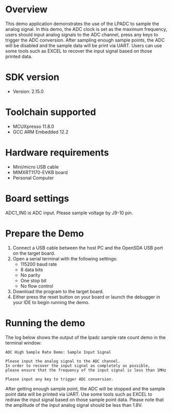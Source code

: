 Overview
========
This demo application demonstrates the use of the LPADC to sample the analog signal. In this demo, the ADC clock is
set as the maximum frequency, users should input analog signals to the ADC channel, press any keys to trigger the ADC
conversion. After sampling enough sample points, the ADC will be disabled and the sample data will be print via UART.
Users can use some tools such as EXCEL to recover the input signal based on those printed data.

SDK version
===========
- Version: 2.15.0

Toolchain supported
===================
- MCUXpresso  11.8.0
- GCC ARM Embedded  12.2

Hardware requirements
=====================
- Mini/micro USB cable
- MIMXRT1170-EVKB board
- Personal Computer

Board settings
==============
ADC1_IN0 is ADC input. Please sample voltage by J9-10 pin.

Prepare the Demo
================
1.  Connect a USB cable between the host PC and the OpenSDA USB port on the target board. 
2.  Open a serial terminal with the following settings:
    - 115200 baud rate
    - 8 data bits
    - No parity
    - One stop bit
    - No flow control
3.  Download the program to the target board.
4.  Either press the reset button on your board or launch the debugger in your IDE to begin running the demo.

Running the demo
================
The log below shows the output of the lpadc sample rate count demo in the terminal window:
~~~~~~~~~~~~~~~~~~~~~~~~~~~~~~~~~~~
ADC High Sample Rate Demo: Sample Input Signal

Please input the analog signal to the ADC channel.
In order to recover the input signal as completely as possible,
please ensure that the frequency of the input signal is less than 1MHz

Please input any key to trigger ADC conversion.

~~~~~~~~~~~~~~~~~~~~~~~~~~~~~~~~~~~
After getting enough sample point, the ADC will be stopped and the sample point data will be printed via UART.
Use some tools such as EXCEL to redraw the input signal based on those sample point data.
Please note that the amplitude of the input analog signal should be less than 1.8V.
